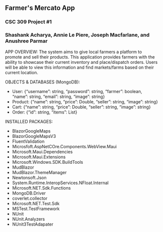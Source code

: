 ## Farmer's Mercato App
### CSC 309 Project #1
### Shashank Acharya, Annie Le Piere, Joseph Macfarlane, and Anushree Parmar

APP OVERVIEW:
The system aims to give local farmers a platform to promote and sell their products. This application provides farmers with the ability to showcase their current
inventory and place/dispatch orders. Users will be able to view this information and find markets/farms based on their current location.

OBJECTS & DATABASES (MongoDB):
- User: {“username”: string,
    “password”: string,
    “farmer”: boolean,
    “name”: string,
    “email”: string,
    “image”: string}
- Product: {“name”: string,
    “price”: Double,
    “seller”: string,
    “image”: string}
- Cart: {“name”: string,
    “price”: Double,
    “seller”: string,
    “image”: string}
- Order: {“id”: string,
    “items”: List<Product>}

INSTALLED PACKAGES:
- BlazorGoogleMaps
- BlazorGoogleMapsV3
- FluentValidation
- Microsfoft.AspNetCOre.Components.WebView.Maui
- Microsoft.Maui.Dependencies
- Microsoft.Maui.Extensions
- Microsoft.Windows.SDK.BuildTools
- MudBlazor
- MudBlazor.ThemeManager
- Newtonsoft.Json
- System.Runtime.InteropServices.NFloat.Internal
- Microsoft.NET.Sdk.Functions
- MongoDB.Driver
- coverlet.collector
- Microsoft.NET.Test.Sdk
- MSTest.TestFramework
- NUnit
- NUnit.Analyzers
- NUnit3TestAdapater
